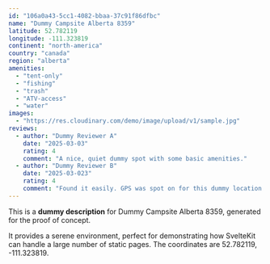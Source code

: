 ```yaml
---
id: "106a0a43-5cc1-4082-bbaa-37c91f86dfbc"
name: "Dummy Campsite Alberta 8359"
latitude: 52.782119
longitude: -111.323819
continent: "north-america"
country: "canada"
region: "alberta"
amenities:
  - "tent-only"
  - "fishing"
  - "trash"
  - "ATV-access"
  - "water"
images:
  - "https://res.cloudinary.com/demo/image/upload/v1/sample.jpg"
reviews:
  - author: "Dummy Reviewer A"
    date: "2025-03-03"
    rating: 4
    comment: "A nice, quiet dummy spot with some basic amenities."
  - author: "Dummy Reviewer B"
    date: "2025-03-023"
    rating: 4
    comment: "Found it easily. GPS was spot on for this dummy location."
---
```


This is a **dummy description** for Dummy Campsite Alberta 8359, generated for the proof of concept.

It provides a serene environment, perfect for demonstrating how SvelteKit can handle a large number of static pages. The coordinates are 52.782119, -111.323819.
